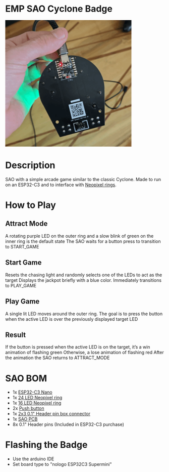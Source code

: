 # EMP SAO Cyclone Badge
<img src='./Assets/SAOv2_frontandback.gif'  width='400'>

# Description
SAO with a simple arcade game similar to the classic Cyclone. Made to run on an ESP32-C3 and to interface with [Neopixel rings](https://www.adafruit.com/product/1463#technical-details).

# How to Play
## Attract Mode
A rotating purple LED on the outer ring and a slow blink of green on the inner ring is the default state
The SAO waits for a button press to transition to START_GAME

## Start Game
Resets the chasing light and randomly selects one of the LEDs to act as the target
Displays the jackpot briefly with a blue color. Immediately transitions to PLAY_GAME

## Play Game
A single lit LED moves around the outer ring.
The goal is to press the button when the active LED is over the previously displayed target LED

## Result
If the button is pressed when the active LED is on the target, it’s a win animation of flashing green
Otherwise, a lose animation of flashing red
After the animation the SAO returns to ATTRACT_MODE

# SAO BOM
- 1x [ESP32-C3 Nano](https://www.amazon.com/ESP32-C3-Development-Bluetooth-Running-Frequency/dp/B0DFWG87JS/?th=1)
- 1x [24 LED Neopixel ring](https://www.amazon.com/dp/B0B2D7742J)
- 1x [16 LED Neopixel ring](https://www.amazon.com/dp/B0B2D5QXG5)
- 2x [Push button](https://www.amazon.com/YOUFEN-Button-Switch-Momentary-Tactile/dp/B0DPJVH8PC)
- 1x [2x3 0.1" Header pin box connector](https://www.amazon.com/gp/product/B00UBWKQLA/)
- 1x [SAO PCB](./PCB/EMP_Cyclone_SAO_v2/Gerber.zip)
- 8x 0.1" Header pins (Included in ESP32-C3 purchase)


# Flashing the Badge
- Use the arduino IDE
- Set board type to "nologo ESP32C3 Supermini"
